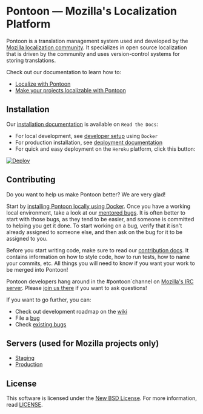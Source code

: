 # Pontoon &mdash; Mozilla's Localization Platform

Pontoon is a translation management system used and developed by the
[Mozilla localization community](https://pontoon.mozilla.org/). It
specializes in open source localization that is driven by the community and
uses version-control systems for storing translations.

Check out our documentation to learn how to:

* [Localize with Pontoon](https://mozilla-l10n.github.io/localizer-documentation/tools/pontoon/)
* [Make your projects localizable with Pontoon](https://mozilla-pontoon.readthedocs.io/en/latest/user/localizing-your-projects.html)

## Installation

Our [installation documentation](https://mozilla-pontoon.readthedocs.io/) is available on `Read the Docs`:

* For local development, see [developer setup](http://mozilla-pontoon.readthedocs.io/en/latest/dev/setup.html) using `Docker`
* For production installation, see [deployment documentation](http://mozilla-pontoon.readthedocs.io/en/latest/admin/deployment.html)
* For quick and easy deployment on the `Heroku` platform, click this button:

[![Deploy](https://www.herokucdn.com/deploy/button.svg)](https://heroku.com/deploy)

## Contributing

Do you want to help us make Pontoon better? We are very glad!

Start by [installing Pontoon locally using Docker](https://mozilla-pontoon.readthedocs.io/en/latest/dev/setup.html). Once you have a working local environment, take a look at our [mentored bugs](https://wiki.mozilla.org/Webdev/GetInvolved/pontoon.mozilla.org). It is often better to start with those bugs, as they tend to be easier, and someone is committed to helping you get it done. To start working on a bug, verify that it isn't already assigned to someone else, and then ask on the bug for it to be assigned to you.

Before you start writing code, make sure to read our [contribution docs](https://mozilla-pontoon.readthedocs.io/en/latest/dev/contributing.html). It contains information on how to style code, how to run tests, how to name your commits, etc. All things you will need to know if you want your work to be merged into Pontoon!

Pontoon developers hang around in the #pontoon`channel on [Mozilla's IRC server](https://wiki.mozilla.org/IRC). Please [join us there](https://cbe001.chat.mibbit.com/?url=irc:%2F%2Firc.mozilla.org%2Fpontoon) if you want to ask questions!

If you want to go further, you can:

* Check out development roadmap on the [wiki](http://wiki.mozilla.org/Pontoon)
* File a [bug](https://bugzilla.mozilla.org/enter_bug.cgi?product=Webtools&component=Pontoon&rep_platform=all&op_sys=all)
* Check [existing bugs](https://bugzilla.mozilla.org/buglist.cgi?product=Webtools&component=Pontoon&resolution=---&list_id=13740920)

## Servers (used for Mozilla projects only)

* [Staging](https://mozilla-pontoon-staging.herokuapp.com/)
* [Production](https://pontoon.mozilla.org/)

## License

This software is licensed under the
[New BSD License](http://creativecommons.org/licenses/BSD/). For more
information, read [LICENSE](https://github.com/mozilla/pontoon/blob/master/LICENSE).
